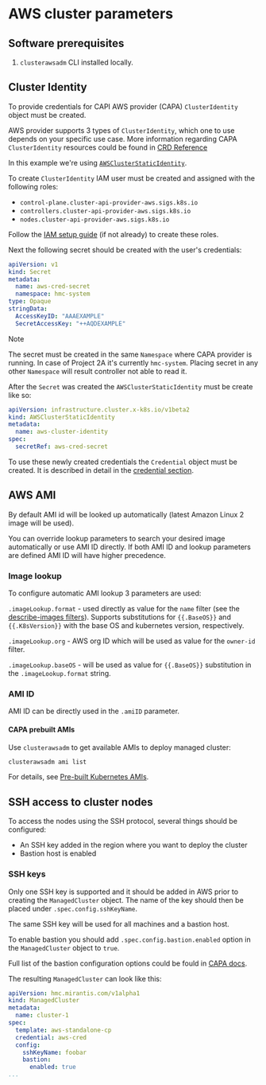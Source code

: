 # AWS cluster parameters

## Software prerequisites

1. `clusterawsadm` CLI installed locally.

## Cluster Identity

To provide credentials for CAPI AWS provider (CAPA) `ClusterIdentity` object
must be created.

AWS provider supports 3 types of `ClusterIdentity`, which one to use depends on
your specific use case. More information regarding CAPA `ClusterIdentity`
resources could be found in [CRD Reference](https://cluster-api-aws.sigs.k8s.io/crd/)

In this example we're using [`AWSClusterStaticIdentity`](https://cluster-api-aws.sigs.k8s.io/crd/#infrastructure.cluster.x-k8s.io/v1beta1.AWSClusterStaticIdentity).

To create `ClusterIdentity` IAM user must be created and assigned with the
following roles:

- `control-plane.cluster-api-provider-aws.sigs.k8s.io`
- `controllers.cluster-api-provider-aws.sigs.k8s.io`
- `nodes.cluster-api-provider-aws.sigs.k8s.io`

Follow the [IAM setup guide](cloudformation.md#aws-iam-setup) (if not already)
to create these roles.

Next the following secret should be created with the user's credentials:

```yaml
apiVersion: v1
kind: Secret
metadata:
  name: aws-cred-secret
  namespace: hmc-system
type: Opaque
stringData:
  AccessKeyID: "AAAEXAMPLE"
  SecretAccessKey: "++AQDEXAMPLE"
```

> [!NOTE]
> The secret must be created in the same `Namespace` where CAPA provider is
> running. In case of Project 2A it's currently `hmc-system`. Placing secret in
> any other `Namespace` will result controller not able to read it.

After the `Secret` was created the `AWSClusterStaticIdentity` must be create
like so:

```yaml
apiVersion: infrastructure.cluster.x-k8s.io/v1beta2
kind: AWSClusterStaticIdentity
metadata:
  name: aws-cluster-identity
spec:
  secretRef: aws-cred-secret
```

To use these newly created credentials the `Credential` object must be
created. It is described in detail in the [credential section](../credential/main.md).

## AWS AMI

By default AMI id will be looked up automatically (latest Amazon Linux 2 image
will be used).

You can override lookup parameters to search your desired image automatically or
use AMI ID directly.
If both AMI ID and lookup parameters are defined AMI ID will have higher precedence.

### Image lookup

To configure automatic AMI lookup 3 parameters are used:

`.imageLookup.format` - used directly as value for the `name` filter
(see the [describe-images filters](https://docs.aws.amazon.com/cli/latest/reference/ec2/describe-images.html#describe-images)).
Supports substitutions for `{{.BaseOS}}` and `{{.K8sVersion}}` with the base OS
and kubernetes version, respectively.

`.imageLookup.org` - AWS org ID which will be used as value for the `owner-id`
filter.

`.imageLookup.baseOS` - will be used as value for `{{.BaseOS}}` substitution in
the `.imageLookup.format` string.

### AMI ID

AMI ID can be directly used in the `.amiID` parameter.

#### CAPA prebuilt AMIs

Use `clusterawsadm` to get available AMIs to deploy managed cluster:

```bash
clusterawsadm ami list
```

For details, see [Pre-built Kubernetes AMIs](https://cluster-api-aws.sigs.k8s.io/topics/images/built-amis.html).

## SSH access to cluster nodes

To access the nodes using the SSH protocol, several things should be configured:

- An SSH key added in the region where you want to deploy the cluster
- Bastion host is enabled

### SSH keys

Only one SSH key is supported and it should be added in AWS prior to creating
the `ManagedCluster` object. The name of the key should then be placed under `.spec.config.sshKeyName`.

The same SSH key will be used for all machines and a bastion host.

To enable bastion you should add `.spec.config.bastion.enabled` option in the
`ManagedCluster` object to `true`.

Full list of the bastion configuration options could be fould in [CAPA docs](https://cluster-api-aws.sigs.k8s.io/crd/#infrastructure.cluster.x-k8s.io/v1beta1.Bastion).

The resulting `ManagedCluster` can look like this:

```yaml
apiVersion: hmc.mirantis.com/v1alpha1
kind: ManagedCluster
metadata:
  name: cluster-1
spec:
  template: aws-standalone-cp
  credential: aws-cred
  config:
    sshKeyName: foobar
    bastion:
      enabled: true
...
```
